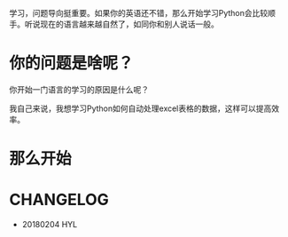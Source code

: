 
学习，问题导向挺重要。如果你的英语还不错，那么开始学习Python会比较顺手。听说现在的语言越来越自然了，如同你和别人说话一般。


# 你的问题是啥呢？ 

你开始一门语言的学习的原因是什么呢？

我自己来说，我想学习Python如何自动处理excel表格的数据，这样可以提高效率。

# 那么开始




# CHANGELOG

- 20180204 HYL


